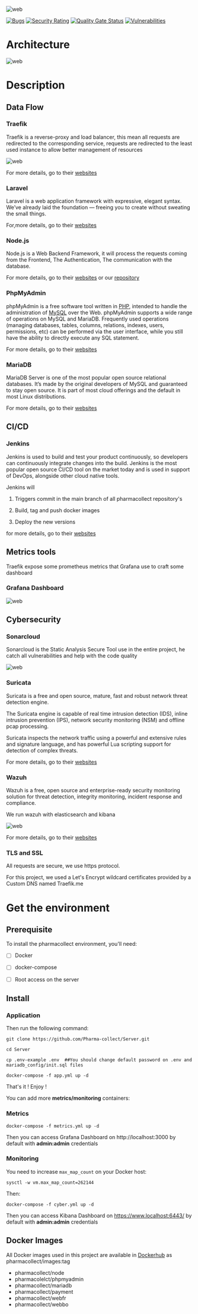 ![web](https://raw.githubusercontent.com/Pharma-collect/Server/main/img/pharmalogo.png)

[![Bugs](https://sonarcloud.io/api/project_badges/measure?project=Pharma-collect_Server&metric=bugs)](https://sonarcloud.io/dashboard?id=Pharma-collect_Server)
[![Security Rating](https://sonarcloud.io/api/project_badges/measure?project=Pharma-collect_Server&metric=security_rating)](https://sonarcloud.io/dashboard?id=Pharma-collect_Server)
[![Quality Gate Status](https://sonarcloud.io/api/project_badges/measure?project=Pharma-collect_Server&metric=alert_status)](https://sonarcloud.io/dashboard?id=Pharma-collect_Server)
[![Vulnerabilities](https://sonarcloud.io/api/project_badges/measure?project=Pharma-collect_Server&metric=vulnerabilities)](https://sonarcloud.io/dashboard?id=Pharma-collect_Server)

# Architecture

![web](https://raw.githubusercontent.com/Pharma-collect/Server/main/img/server.png)

# Description

## Data Flow

### Traefik

Traefik is a reverse-proxy and load balancer, this mean all requests are redirected to the corresponding service, requests are redirected to the least used instance to allow better management of resources

![web](https://raw.githubusercontent.com/Pharma-collect/Server/main/img/traefik_dashboard.png)

For more details, go to their [websites](https://doc.traefik.io/traefik/)

### Laravel

Laravel is a web application framework with expressive, elegant syntax. We’ve already laid the foundation — freeing you to create without sweating the small things.

For,more details, go to their [websites](https://laravel.com/)

### Node.js

Node.js is a Web Backend Framework, it will process the requests coming from the Frontend, The Authentication, The communication with the database.

For more details, go to their [websites](https://nodejs.org/en/) or our [repository](https://github.com/Pharma-collect/Web_server)

### PhpMyAdmin

phpMyAdmin is a free software tool written in [PHP](https://php.net/), intended to handle the administration of [MySQL](https://www.mysql.com/) over the Web. phpMyAdmin supports a wide range of operations on MySQL and MariaDB. Frequently used operations (managing databases, tables, columns, relations, indexes, users, permissions, etc) can be performed via the user interface, while you still have the ability to directly execute any SQL statement.

For more details, go to their [websites](https://www.phpmyadmin.net/)

### MariaDB

MariaDB Server is one of the most popular open source relational databases. It’s made by the original developers of MySQL and guaranteed to stay open source. It is part of most cloud offerings and the default in most Linux distributions.

For more details, go to their [websites](https://mariadb.org/)

## CI/CD

### Jenkins

Jenkins is used to build and test your product continuously, so developers can continuously integrate changes into the build. Jenkins is the most popular open source CI/CD tool on the market today and is used in support of DevOps, alongside other cloud native tools.

Jenkins will

1. Triggers commit in the main branch of all pharmacollect repository's

2. Build, tag and push docker images

3. Deploy the new versions

for more details, go to their [websites](https://www.jenkins.io/)

## Metrics tools

Traefik expose some prometheus metrics that Grafana use to craft some dashboard

### Grafana Dashboard

![web](https://raw.githubusercontent.com/Pharma-collect/Server/main/img/grafana.png)

## Cybersecurity

### Sonarcloud

Sonarcloud is the Static Analysis Secure Tool use in the entire project, he catch all vulnerabilities and help with the code quality

![web](https://raw.githubusercontent.com/Pharma-collect/Server/main/img/sonar.png)

### Suricata

Suricata is a free and open source, mature, fast and robust network threat detection engine.

The Suricata engine is capable of real time intrusion detection (IDS), inline intrusion prevention (IPS), network security monitoring (NSM) and offline pcap processing.

Suricata inspects the network traffic using a powerful and extensive rules and signature language, and has powerful Lua scripting support for detection of complex threats.

For more details, go to their [websites](https://suricata-ids.org/)

### Wazuh

Wazuh is a free, open source and enterprise-ready security monitoring solution for threat detection, integrity monitoring, incident response and compliance.

We run wazuh with elasticsearch and kibana

![web](https://raw.githubusercontent.com/Pharma-collect/Server/main/img/wazuh.png)

For more details, go to their [websites](https://wazuh.com/)

### TLS and SSL  

All requests are secure, we use https protocol.

For this project, we used a Let's Encrypt wildcard certificates provided by a Custom DNS named Traefik.me

# Get the environment

## Prerequisite

To install the pharmacollect environment, you'll need:

- [ ] Docker

- [ ] docker-compose

- [ ] Root access on the server

## Install

### Application

Then run the following command:

    git clone https://github.com/Pharma-collect/Server.git
    
    cd Server

    cp .env-example .env  ##You should change default password on .env and mariadb_config/init.sql files

    docker-compose -f app.yml up -d

That's it ! Enjoy !

You can add more **metrics/monitoring** containers:

### Metrics

    docker-compose -f metrics.yml up -d

Then you can access Grafana Dashboard on http://localhost:3000 by default with **admin:admin** credentials

### Monitoring

You need to increase `max_map_count` on your Docker host:

    sysctl -w vm.max_map_count=262144

Then:

    docker-compose -f cyber.yml up -d

Then you can access Kibana Dashboard on https://www.localhost:6443/ by default with **admin:admin** credentials
  
## Docker Images

All Docker images used in this project are available in [Dockerhub](https://hub.docker.com/) as pharmacollect/images:tag

- pharmacollect/node
- pharmacolelct/phpmyadmin
- pharmacollect/mariadb
- pharmacollect/payment
- pharmacollect/webfr
- pharmacollect/webbo
